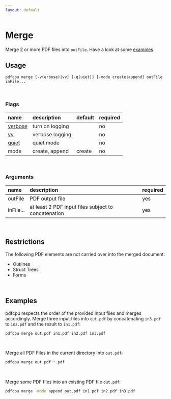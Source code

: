 ```yaml
---
layout: default
---
```


# Merge

Merge 2 or more PDF files into `outFile`. Have a look at some [examples](#examples).

## Usage

```
pdfcpu merge [-v(erbose)|vv] [-q(uiet)] [-mode create|append] outFile inFile...
```

<br>

### Flags

| name                             | description     | default | required
|:---------------------------------|:-----------------------------|:-------|:--
| [verbose](../getting_started/common_flags.md) | turn on logging |        | no
| [vv](../getting_started/common_flags.md)      | verbose logging |        | no
| [quiet](../getting_started/common_flags.md)   | quiet mode      |        | no
| mode                                          | create, append  | create | no


<br>

### Arguments

| name         | description         | required
|:-------------|:--------------------|:--------
| outFile      | PDF output file     | yes  
| inFile...    | at least 2 PDF input files subject to concatenation | yes

<br>

## Restrictions

The following PDF elements are not carried over into the merged document:

* Outlines
* Struct Trees
* Forms

<br>

## Examples

pdfcpu respects the order of the provided input files and merges accordingly. Merge three input files into `out.pdf` by concatenating `in3.pdf` to `in2.pdf` and the result to `in1.pdf`:

```sh
pdfcpu merge out.pdf in1.pdf in2.pdf in3.pdf
```

<br>

Merge all PDF Files in the current directory into `out.pdf`:

```sh
pdfcpu merge out.pdf *.pdf
```

<br>

Merge some PDF files into an existing PDF file `out.pdf`:

```sh
pdfcpu merge -mode append out.pdf in1.pdf in2.pdf in3.pdf
```